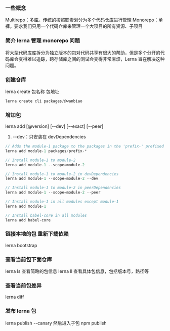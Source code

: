 <!--
 * @Author: 谢树宏
 * @Date: 2022-05-12 16:09:47
 * @LastEditors: 谢树宏 384180258@qq.com
 * @LastEditTime: 2022-06-17
 * @FilePath: /about-study/Lerna.md
-->

### 一些概念

Multirepo：多库。传统的按照职责划分为多个代码仓库进行管理
Monorepo：单裤。要求我们只用一个代码仓库来管理一个大项目的所有资源、子项目

### 简介 lerna 管理 monorepo 问题

将大型代码库库拆分为独立版本的包对代码共享有很大的帮助，但是多个分开的代码库会变得难以追踪，跨存储库之间的测试会变得非常麻烦，Lerna 旨在解决这种问题。

### 创建仓库

lerna create 包名称 包地址

```js
lerna create cli packages/@wanbiao
```

### 增加包

lerna add <package>[@version] [--dev] [--exact] [--peer]

1. --dev：只安装在 devDependencies

```js
// Adds the module-1 package to the packages in the 'prefix-' prefixed folders
lerna add module-1 packages/prefix-*

// Install module-1 to module-2
lerna add module-1 --scope=module-2

// Install module-1 to module-2 in devDependencies
lerna add module-1 --scope=module-2 --dev

// Install module-1 to module-2 in peerDependencies
lerna add module-1 --scope=module-2 --peer

// Install module-1 in all modules except module-1
lerna add module-1

// Install babel-core in all modules
lerna add babel-core
```

### 链接本地的包 重新下载依赖

lerna bootstrap

### 查看当前包下面仓库

lerna ls 查看简略的包信息
lerna ll 查看具体包信息，包括版本号，路径等

### 查看当前包差异

lerna diff

### 发布 lerna 包

lerna publish --canary
然后进入子包 npm publish
